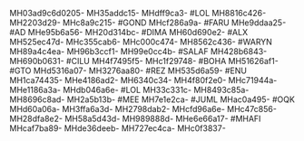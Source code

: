MH03ad9c6d0205-
MH35addc15-
MHdff9ca3-
#LOL
MH8816c426-
MH2203d29-
MHc8a9c215-
#GOND
MHcf286a9a-
#FARU
MHe9ddaa25-
#AD
MHe95b6a56-
MH20d314bc-
#DIMA
MH60d690e2-
#ALX
MH525ec47d-
MHc355cab6-
MHc000c474-
MH8562c436-
#WARYN
MH89a4c4ea-
MH96b3ccf1-
MH99e0cc4b-
#SALAF
MH428b6843-
MH690b0631-
#CILU
MH4f7495f5-
MHc1f29748-
#BOHA
MH51626af1-
#GTO
MHd5316a07-
MH3276aa80-
#REZ
MH535d6a59-
#ENU
MH1ca74435-
MHe4186ad2-
MH6340c34-
MH4f80f2e0-
MHc71944a-
MHe1186a3a-
MHdb046a6e-
#LOL
MH33c331c-
MH8493c85a-
MH8696c8ad-
MH2a5b13b-
#MEE
MH7e1e2ca-
#JUML
MHac0a495-
#OQK
MHd60a06a-
MH3ffa6a3d-
MH2798dab2-
MHcfd96a6e-
MHc47c856-
MH28dfa8e2-
MH58a5d43d-
MH989888d-
MHe6e66a17-
#MHAFI
MHcaf7ba89-
MHde36deeb-
MH727ec4ca-
MHc0f3837-